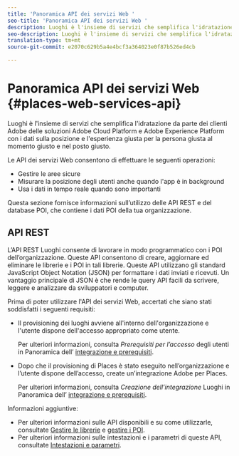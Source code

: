 ```yaml
---
title: 'Panoramica API dei servizi Web '
seo-title: 'Panoramica API dei servizi Web '
description: Luoghi è l'insieme di servizi che semplifica l'idratazione da parte dei clienti Adobe delle soluzioni Adobe Experience Cloud e Adobe Experience Platform con i dati sulla posizione e l'esperienza giusta per la persona giusta al momento giusto e nel posto giusto.
seo-description: Luoghi è l'insieme di servizi che semplifica l'idratazione da parte dei clienti Adobe delle soluzioni Adobe Experience Cloud e Adobe Experience Platform con i dati sulla posizione e l'esperienza giusta per la persona giusta al momento giusto e nel posto giusto.
translation-type: tm+mt
source-git-commit: e2070c629b5a4e4bcf3a364023e0f87b526ed4cb

---
```



# Panoramica API dei servizi Web {#places-web-services-api}

Luoghi è l'insieme di servizi che semplifica l'idratazione da parte dei clienti Adobe delle soluzioni Adobe Cloud Platform e Adobe Experience Platform con i dati sulla posizione e l'esperienza giusta per la persona giusta al momento giusto e nel posto giusto.

Le API dei servizi Web consentono di effettuare le seguenti operazioni:

* Gestire le aree sicure
* Misurare la posizione degli utenti anche quando l'app è in background
* Usa i dati in tempo reale quando sono importanti

Questa sezione fornisce informazioni sull’utilizzo delle API REST e del database POI, che contiene i dati POI della tua organizzazione.

## API REST

L’API REST Luoghi consente di lavorare in modo programmatico con i POI dell’organizzazione. Queste API consentono di creare, aggiornare ed eliminare le librerie e i POI in tali librerie. Queste API utilizzano gli standard JavaScript Object Notation (JSON) per formattare i dati inviati e ricevuti. Un vantaggio principale di JSON è che rende le query API facili da scrivere, leggere e analizzare da sviluppatori e computer.

Prima di poter utilizzare l'API dei servizi Web, accertati che siano stati soddisfatti i seguenti requisiti:

* Il provisioning dei luoghi avviene all'interno dell'organizzazione e l'utente dispone dell'accesso appropriato come utente.

   Per ulteriori informazioni, consulta *Prerequisiti per l’accesso* degli utenti in Panoramica dell’ [integrazione e prerequisiti](/help/web-service-api/adobe-i-o-integration.md).

* Dopo che il provisioning di Places è stato eseguito nell’organizzazione e l’utente dispone dell’accesso, create un’integrazione Adobe per Places.

   Per ulteriori informazioni, consulta *Creazione dell’integrazione* Luoghi in Panoramica dell’ [integrazione e prerequisiti](/help/web-service-api/adobe-i-o-integration.md).

Informazioni aggiuntive:

* Per ulteriori informazioni sulle API disponibili e su come utilizzarle, consultate [Gestire le librerie](/help/web-service-api/api-usage/manage-libraries/manage-libraries.md) e [gestire i POI](/help/web-service-api/api-usage/manage-pois/manage-pois.md).
* Per ulteriori informazioni sulle intestazioni e i parametri di queste API, consultate [Intestazioni e parametri](/help/web-service-api/api-usage/headers-and-parameters.md).